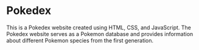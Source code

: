 # Pokedex

This is a Pokedex website created using HTML, CSS, and JavaScript. The Pokedex website serves as a Pokemon database and provides information about different Pokemon species from the first generation.
